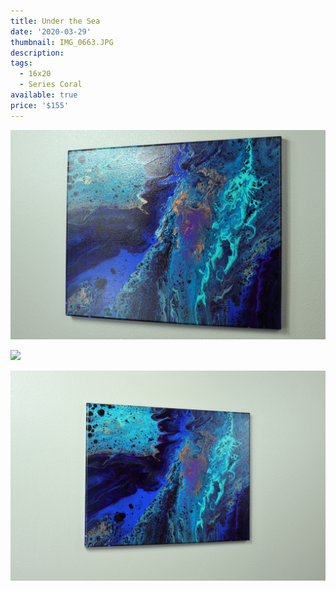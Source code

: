 ```yaml
---
title: Under the Sea
date: '2020-03-29'
thumbnail: IMG_0663.JPG
description: 
tags:
  - 16x20
  - Series Coral
available: true
price: '$155'
---
```


![](IMG_0660.JPG)

![](IMG_0653.JPG)

![](IMG_0665.JPG)

